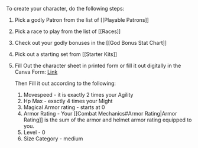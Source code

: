 To create your character, do the following steps:
1. Pick a godly Patron from the list of [[Playable Patrons]]
2. Pick a race to play from the list of [[Races]]
3. Check out your godly bonuses in the [[God Bonus Stat Chart]]
4. Pick out a starting set from [[Starter Kits]]
5. Fill Out the character sheet in printed form or fill it out digitally in the Canva Form:
   [Link](https://www.canva.com/design/DAFywl-s8QA/iVJ6wLB5tGLCaUHVLS8IWQ/edit?utm_content=DAFywl-s8QA&utm_campaign=designshare&utm_medium=link2&utm_source=sharebutton)
   
   Then Fill it out according to the following:
	1. Movespeed - it is exactly 2 times your Agility
	2. Hp Max - exactly 4 times your Might
	3. Magical Armor rating - starts at 0
	4. Armor Rating - Your [[Combat Mechanics#Armor Rating|Armor Rating]] is the sum of the armor and helmet armor rating equipped to you.
	5. Level - 0
	6. Size Category - medium